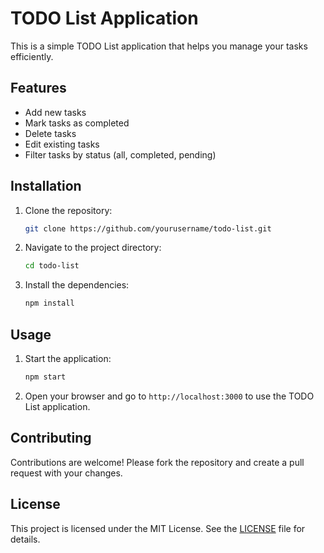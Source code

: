# TODO List Application

This is a simple TODO List application that helps you manage your tasks efficiently.

<!--
This section outlines the key features of the TODO-List application.
-->
## Features

- Add new tasks
- Mark tasks as completed
- Delete tasks
- Edit existing tasks
- Filter tasks by status (all, completed, pending)

## Installation

1. Clone the repository:
    ```bash
    git clone https://github.com/yourusername/todo-list.git
    ```
2. Navigate to the project directory:
    ```bash
    cd todo-list
    ```
3. Install the dependencies:
    ```bash
    npm install
    ```

## Usage

1. Start the application:
    ```bash
    npm start
    ```
2. Open your browser and go to `http://localhost:3000` to use the TODO List application.

## Contributing

Contributions are welcome! Please fork the repository and create a pull request with your changes.

## License

This project is licensed under the MIT License. See the [LICENSE](LICENSE) file for details.
